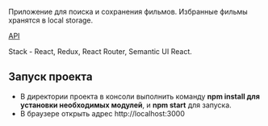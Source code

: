 Приложение для поиска и сохранения фильмов. Избранные фильмы хранятся в local storage.

<a href=".themoviedb.org">API</a>

Stack - React, Redux, React Router, Semantic UI React.

<h2>Запуск проекта</h2>

- В директории проекта в консоли выполнить команду <b>npm install для установки необходимых модулей</b>, и <b>npm start</b> для запуска. 
- В браузере открыть адрес  http://localhost:3000 
